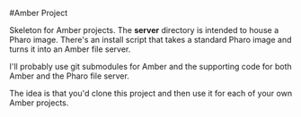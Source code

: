 #Amber Project

Skeleton for Amber projects. The **server** directory is
intended to house a Pharo image. There's an install script that takes a
standard Pharo image and turns it into an Amber file server.

I'll probably use git submodules for Amber and the supporting code for
both Amber and the Pharo file server.

The idea is that you'd clone this project and then use it for each of
your own Amber projects.
